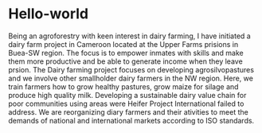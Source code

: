 # Hello-world
Being an agroforestry with keen interest in dairy farming, I have initiated a dairy farm project in Cameroon located at the Upper Farms prisions in Buea-SW region. The focus is to empower inmates with skills and make them more productive and be able to generate income when they leave prsion. The Dairy farming project focuses on developing agrosilvopastures and we involve other smallholder dairy farmers in the NW region. Here, we train farmers how to grow healthy pastures, grow maize for silage and produce high quality milk. Developing a sustainable dairy value chain for poor communities using areas were Heifer Project International failed to address. We are reorganizing diary farmers and their ativities to meet the demands of national and international markets according to ISO standards.
